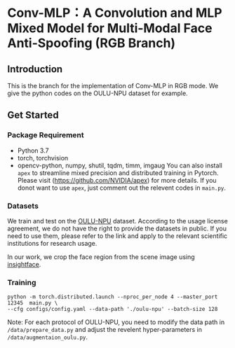 # Conv-MLP：A Convolution and MLP Mixed Model for Multi-Modal Face Anti-Spoofing (RGB Branch)

## Introduction
This is the branch for the implementation of Conv-MLP in RGB mode. We give the python codes on the OULU-NPU dataset for example.

## Get Started

### Package Requirement
- Python 3.7
- torch, torchvision
- opencv-python, numpy, shutil, tqdm, timm, imgaug
You can also install `apex` to streamline mixed precision and distributed training in Pytorch. Please visit (https://github.com/NVIDIA/apex) for more details. If you donot want to use `apex`, just comment out the relevent codes in `main.py`.

### Datasets
We train and test on the [OULU-NPU](https://sites.google.com/site/oulunpudatabase/) dataset. According to the usage license agreement, we do not have the right to provide the datasets in public. If you need to use them, please refer to the link and apply to the relevant scientific institutions for research usage.

In our work, we crop the face region from the scene image using [insightface](https://github.com/deepinsight/insightface).

### Training
```
python -m torch.distributed.launch --nproc_per_node 4 --master_port 12345  main.py \
--cfg configs/config.yaml --data-path './oulu-npu' --batch-size 128
```
Note: For each protocol of OULU-NPU, you need to modify the data path in `/data/prepare_data.py` and adjust the revelent hyper-parameters in `/data/augmentaion_oulu.py`.



